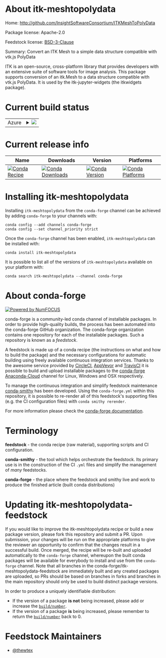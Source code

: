 About itk-meshtopolydata
========================

Home: http://github.com/InsightSoftwareConsortium/ITKMeshToPolyData

Package license: Apache-2.0

Feedstock license: [BSD-3-Clause](https://github.com/conda-forge/itk-meshtopolydata-feedstock/blob/master/LICENSE.txt)

Summary: Convert an ITK Mesh to a simple data structure compatible with vtk.js PolyData

ITK is an open-source, cross-platform library that provides developers
with an extensive suite of software tools for image analysis. This package
supports conversion of an itk.Mesh to a data structure compatible with
vtk.js PolyData. It is used by the itk-jupyter-widgets (the itkwidgets package).


Current build status
====================


<table>
    
  <tr>
    <td>Azure</td>
    <td>
      <details>
        <summary>
          <a href="https://dev.azure.com/conda-forge/feedstock-builds/_build/latest?definitionId=7147&branchName=master">
            <img src="https://dev.azure.com/conda-forge/feedstock-builds/_apis/build/status/itk-meshtopolydata-feedstock?branchName=master">
          </a>
        </summary>
        <table>
          <thead><tr><th>Variant</th><th>Status</th></tr></thead>
          <tbody><tr>
              <td>linux_64_python3.6.____cpython</td>
              <td>
                <a href="https://dev.azure.com/conda-forge/feedstock-builds/_build/latest?definitionId=7147&branchName=master">
                  <img src="https://dev.azure.com/conda-forge/feedstock-builds/_apis/build/status/itk-meshtopolydata-feedstock?branchName=master&jobName=linux&configuration=linux_64_python3.6.____cpython" alt="variant">
                </a>
              </td>
            </tr><tr>
              <td>linux_64_python3.7.____73_pypy</td>
              <td>
                <a href="https://dev.azure.com/conda-forge/feedstock-builds/_build/latest?definitionId=7147&branchName=master">
                  <img src="https://dev.azure.com/conda-forge/feedstock-builds/_apis/build/status/itk-meshtopolydata-feedstock?branchName=master&jobName=linux&configuration=linux_64_python3.7.____73_pypy" alt="variant">
                </a>
              </td>
            </tr><tr>
              <td>linux_64_python3.7.____cpython</td>
              <td>
                <a href="https://dev.azure.com/conda-forge/feedstock-builds/_build/latest?definitionId=7147&branchName=master">
                  <img src="https://dev.azure.com/conda-forge/feedstock-builds/_apis/build/status/itk-meshtopolydata-feedstock?branchName=master&jobName=linux&configuration=linux_64_python3.7.____cpython" alt="variant">
                </a>
              </td>
            </tr><tr>
              <td>linux_64_python3.8.____cpython</td>
              <td>
                <a href="https://dev.azure.com/conda-forge/feedstock-builds/_build/latest?definitionId=7147&branchName=master">
                  <img src="https://dev.azure.com/conda-forge/feedstock-builds/_apis/build/status/itk-meshtopolydata-feedstock?branchName=master&jobName=linux&configuration=linux_64_python3.8.____cpython" alt="variant">
                </a>
              </td>
            </tr><tr>
              <td>linux_64_python3.9.____cpython</td>
              <td>
                <a href="https://dev.azure.com/conda-forge/feedstock-builds/_build/latest?definitionId=7147&branchName=master">
                  <img src="https://dev.azure.com/conda-forge/feedstock-builds/_apis/build/status/itk-meshtopolydata-feedstock?branchName=master&jobName=linux&configuration=linux_64_python3.9.____cpython" alt="variant">
                </a>
              </td>
            </tr><tr>
              <td>osx_64_python3.6.____cpython</td>
              <td>
                <a href="https://dev.azure.com/conda-forge/feedstock-builds/_build/latest?definitionId=7147&branchName=master">
                  <img src="https://dev.azure.com/conda-forge/feedstock-builds/_apis/build/status/itk-meshtopolydata-feedstock?branchName=master&jobName=osx&configuration=osx_64_python3.6.____cpython" alt="variant">
                </a>
              </td>
            </tr><tr>
              <td>osx_64_python3.7.____73_pypy</td>
              <td>
                <a href="https://dev.azure.com/conda-forge/feedstock-builds/_build/latest?definitionId=7147&branchName=master">
                  <img src="https://dev.azure.com/conda-forge/feedstock-builds/_apis/build/status/itk-meshtopolydata-feedstock?branchName=master&jobName=osx&configuration=osx_64_python3.7.____73_pypy" alt="variant">
                </a>
              </td>
            </tr><tr>
              <td>osx_64_python3.7.____cpython</td>
              <td>
                <a href="https://dev.azure.com/conda-forge/feedstock-builds/_build/latest?definitionId=7147&branchName=master">
                  <img src="https://dev.azure.com/conda-forge/feedstock-builds/_apis/build/status/itk-meshtopolydata-feedstock?branchName=master&jobName=osx&configuration=osx_64_python3.7.____cpython" alt="variant">
                </a>
              </td>
            </tr><tr>
              <td>osx_64_python3.8.____cpython</td>
              <td>
                <a href="https://dev.azure.com/conda-forge/feedstock-builds/_build/latest?definitionId=7147&branchName=master">
                  <img src="https://dev.azure.com/conda-forge/feedstock-builds/_apis/build/status/itk-meshtopolydata-feedstock?branchName=master&jobName=osx&configuration=osx_64_python3.8.____cpython" alt="variant">
                </a>
              </td>
            </tr><tr>
              <td>osx_64_python3.9.____cpython</td>
              <td>
                <a href="https://dev.azure.com/conda-forge/feedstock-builds/_build/latest?definitionId=7147&branchName=master">
                  <img src="https://dev.azure.com/conda-forge/feedstock-builds/_apis/build/status/itk-meshtopolydata-feedstock?branchName=master&jobName=osx&configuration=osx_64_python3.9.____cpython" alt="variant">
                </a>
              </td>
            </tr><tr>
              <td>win_64_python3.6.____cpython</td>
              <td>
                <a href="https://dev.azure.com/conda-forge/feedstock-builds/_build/latest?definitionId=7147&branchName=master">
                  <img src="https://dev.azure.com/conda-forge/feedstock-builds/_apis/build/status/itk-meshtopolydata-feedstock?branchName=master&jobName=win&configuration=win_64_python3.6.____cpython" alt="variant">
                </a>
              </td>
            </tr><tr>
              <td>win_64_python3.7.____cpython</td>
              <td>
                <a href="https://dev.azure.com/conda-forge/feedstock-builds/_build/latest?definitionId=7147&branchName=master">
                  <img src="https://dev.azure.com/conda-forge/feedstock-builds/_apis/build/status/itk-meshtopolydata-feedstock?branchName=master&jobName=win&configuration=win_64_python3.7.____cpython" alt="variant">
                </a>
              </td>
            </tr><tr>
              <td>win_64_python3.8.____cpython</td>
              <td>
                <a href="https://dev.azure.com/conda-forge/feedstock-builds/_build/latest?definitionId=7147&branchName=master">
                  <img src="https://dev.azure.com/conda-forge/feedstock-builds/_apis/build/status/itk-meshtopolydata-feedstock?branchName=master&jobName=win&configuration=win_64_python3.8.____cpython" alt="variant">
                </a>
              </td>
            </tr><tr>
              <td>win_64_python3.9.____cpython</td>
              <td>
                <a href="https://dev.azure.com/conda-forge/feedstock-builds/_build/latest?definitionId=7147&branchName=master">
                  <img src="https://dev.azure.com/conda-forge/feedstock-builds/_apis/build/status/itk-meshtopolydata-feedstock?branchName=master&jobName=win&configuration=win_64_python3.9.____cpython" alt="variant">
                </a>
              </td>
            </tr>
          </tbody>
        </table>
      </details>
    </td>
  </tr>
</table>

Current release info
====================

| Name | Downloads | Version | Platforms |
| --- | --- | --- | --- |
| [![Conda Recipe](https://img.shields.io/badge/recipe-itk--meshtopolydata-green.svg)](https://anaconda.org/conda-forge/itk-meshtopolydata) | [![Conda Downloads](https://img.shields.io/conda/dn/conda-forge/itk-meshtopolydata.svg)](https://anaconda.org/conda-forge/itk-meshtopolydata) | [![Conda Version](https://img.shields.io/conda/vn/conda-forge/itk-meshtopolydata.svg)](https://anaconda.org/conda-forge/itk-meshtopolydata) | [![Conda Platforms](https://img.shields.io/conda/pn/conda-forge/itk-meshtopolydata.svg)](https://anaconda.org/conda-forge/itk-meshtopolydata) |

Installing itk-meshtopolydata
=============================

Installing `itk-meshtopolydata` from the `conda-forge` channel can be achieved by adding `conda-forge` to your channels with:

```
conda config --add channels conda-forge
conda config --set channel_priority strict
```

Once the `conda-forge` channel has been enabled, `itk-meshtopolydata` can be installed with:

```
conda install itk-meshtopolydata
```

It is possible to list all of the versions of `itk-meshtopolydata` available on your platform with:

```
conda search itk-meshtopolydata --channel conda-forge
```


About conda-forge
=================

[![Powered by NumFOCUS](https://img.shields.io/badge/powered%20by-NumFOCUS-orange.svg?style=flat&colorA=E1523D&colorB=007D8A)](http://numfocus.org)

conda-forge is a community-led conda channel of installable packages.
In order to provide high-quality builds, the process has been automated into the
conda-forge GitHub organization. The conda-forge organization contains one repository
for each of the installable packages. Such a repository is known as a *feedstock*.

A feedstock is made up of a conda recipe (the instructions on what and how to build
the package) and the necessary configurations for automatic building using freely
available continuous integration services. Thanks to the awesome service provided by
[CircleCI](https://circleci.com/), [AppVeyor](https://www.appveyor.com/)
and [TravisCI](https://travis-ci.com/) it is possible to build and upload installable
packages to the [conda-forge](https://anaconda.org/conda-forge)
[Anaconda-Cloud](https://anaconda.org/) channel for Linux, Windows and OSX respectively.

To manage the continuous integration and simplify feedstock maintenance
[conda-smithy](https://github.com/conda-forge/conda-smithy) has been developed.
Using the ``conda-forge.yml`` within this repository, it is possible to re-render all of
this feedstock's supporting files (e.g. the CI configuration files) with ``conda smithy rerender``.

For more information please check the [conda-forge documentation](https://conda-forge.org/docs/).

Terminology
===========

**feedstock** - the conda recipe (raw material), supporting scripts and CI configuration.

**conda-smithy** - the tool which helps orchestrate the feedstock.
                   Its primary use is in the construction of the CI ``.yml`` files
                   and simplify the management of *many* feedstocks.

**conda-forge** - the place where the feedstock and smithy live and work to
                  produce the finished article (built conda distributions)


Updating itk-meshtopolydata-feedstock
=====================================

If you would like to improve the itk-meshtopolydata recipe or build a new
package version, please fork this repository and submit a PR. Upon submission,
your changes will be run on the appropriate platforms to give the reviewer an
opportunity to confirm that the changes result in a successful build. Once
merged, the recipe will be re-built and uploaded automatically to the
`conda-forge` channel, whereupon the built conda packages will be available for
everybody to install and use from the `conda-forge` channel.
Note that all branches in the conda-forge/itk-meshtopolydata-feedstock are
immediately built and any created packages are uploaded, so PRs should be based
on branches in forks and branches in the main repository should only be used to
build distinct package versions.

In order to produce a uniquely identifiable distribution:
 * If the version of a package **is not** being increased, please add or increase
   the [``build/number``](https://docs.conda.io/projects/conda-build/en/latest/resources/define-metadata.html#build-number-and-string).
 * If the version of a package **is** being increased, please remember to return
   the [``build/number``](https://docs.conda.io/projects/conda-build/en/latest/resources/define-metadata.html#build-number-and-string)
   back to 0.

Feedstock Maintainers
=====================

* [@thewtex](https://github.com/thewtex/)

